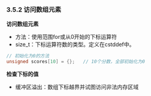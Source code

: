 ### 3.5.2 访问数组元素

**访问数组元素**  
* 方法：使用范围for或从0开始的下标运算符
* size_t：下标运算符数的类型。定义在cstddef中。

```C++
// 初始化为0的方法
unsigned scores[10] = {};   // 10个分数，全部初始化为0
```

**检查下标的值**  
* 缓冲区溢出：数组下标越界并试图访问非法内存区域

